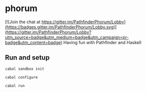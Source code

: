 # phorum

[![Join the chat at https://gitter.im/PathfinderPhorum/Lobby](https://badges.gitter.im/PathfinderPhorum/Lobby.svg)](https://gitter.im/PathfinderPhorum/Lobby?utm_source=badge&utm_medium=badge&utm_campaign=pr-badge&utm_content=badge)
Having fun with Pathfinder and Haskell

## Run and setup
`cabal sandbox init`

`cabal configure`

`cabal run`
